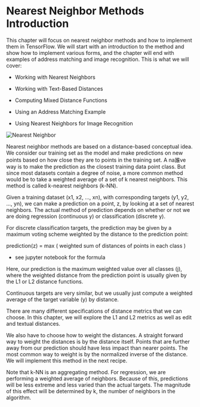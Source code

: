 # Nearest Neighbor Methods Introduction

This chapter will focus on nearest neighbor methods and how to implement them in TensorFlow. We will start with an introduction to the method and show how to implement various forms, and the chapter will end with examples of address matching and image recognition. This is what we will cover:

 - Working with Nearest Neighbors

 - Working with Text-Based Distances

 - Computing Mixed Distance Functions

 - Using an Address Matching Example

 - Using Nearest Neighbors for Image Recognition

![Nearest Neighbor](../images/nearest_neighbor_intro.jpg "Nearest Neighbor")

Nearest neighbor methods are based on a distance-based conceptual idea. We consider our training set as the model and make predictions on new points based on how close they are to points in the training set. A na誰ve way is to make the prediction as the closest training data point class. But since most datasets contain a degree of noise, a more common method would be to take a weighted average of a set of k nearest neighbors. This method is called k-nearest neighbors (k-NN).

Given a training dataset (x1, x2, ..., xn),  with corresponding targets (y1, y2, ..., yn), we can make a prediction on a point, z, by looking at a set of nearest neighbors. The actual method of prediction depends on whether or not we are doing regression (continuous y) or classification (discrete y).

For discrete classification targets, the prediction may be given by a maximum voting scheme weighted by the distance to the prediction point:

prediction(z) = max ( weighted sum of distances of points in each class )

 - see jupyter notebook for the formula

Here, our prediction is the maximum weighted value over all classes (j), where the weighted distance from the prediction point is usually given by the L1 or L2 distance functions.

Continuous targets are very similar, but we usually just compute a weighted average of the target variable (y) by distance.

There are many different specifications of distance metrics that we can choose. In this chapter, we will explore the L1 and L2 metrics as well as edit and textual distances.

We also have to choose how to weight the distances. A straight forward way to weight the distances is by the distance itself. Points that are further away from our prediction should have less impact than nearer points. The most common way to weight is by the normalized inverse of the distance. We will implement this method in the next recipe.

Note that k-NN is an aggregating method. For regression, we are performing a weighted average of neighbors. Because of this, predictions will be less extreme and less varied than the actual targets. The magnitude of this effect will be determined by k, the number of neighbors in the algorithm.
